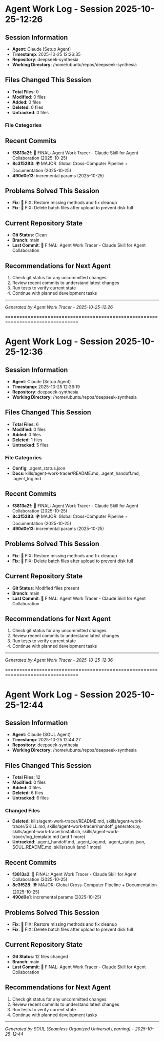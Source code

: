 # Agent Work Log - Session 2025-10-25-12:26

## Session Information
- **Agent**: Claude (Setup Agent)
- **Timestamp**: 2025-10-25 12:26:35
- **Repository**: deepseek-synthesia
- **Working Directory**: /home/ubuntu/repos/deepseek-synthesia

## Files Changed This Session
- **Total Files**: 0
- **Modified**: 0 files
- **Added**: 0 files
- **Deleted**: 0 files
- **Untracked**: 0 files

### File Categories

## Recent Commits
- **f3813a2f**: 🤖 FINAL: Agent Work Tracer - Claude Skill for Agent Collaboration (2025-10-25)
- **8c3f5283**: 🌍 MAJOR: Global Cross-Computer Pipeline + Documentation (2025-10-25)
- **490d0e13**: incremental params (2025-10-25)

## Problems Solved This Session
- **Fix**: 🔧 FIX: Restore missing methods and fix cleanup
- **Fix**: 🔧 FIX: Delete batch files after upload to prevent disk full

## Current Repository State
- **Git Status**: Clean
- **Branch**: main
- **Last Commit**: 🤖 FINAL: Agent Work Tracer - Claude Skill for Agent Collaboration

## Recommendations for Next Agent
1. Check git status for any uncommitted changes
2. Review recent commits to understand latest changes
3. Run tests to verify current state
4. Continue with planned development tasks

---
*Generated by Agent Work Tracer - 2025-10-25-12:26*


================================================================================

# Agent Work Log - Session 2025-10-25-12:36

## Session Information
- **Agent**: Claude (Setup Agent)
- **Timestamp**: 2025-10-25 12:36:19
- **Repository**: deepseek-synthesia
- **Working Directory**: /home/ubuntu/repos/deepseek-synthesia

## Files Changed This Session
- **Total Files**: 6
- **Modified**: 0 files
- **Added**: 0 files
- **Deleted**: 1 files
- **Untracked**: 5 files

### File Categories
- **Config**: .agent_status.json
- **Docs**: kills/agent-work-tracer/README.md, .agent_handoff.md, .agent_log.md

## Recent Commits
- **f3813a2f**: 🤖 FINAL: Agent Work Tracer - Claude Skill for Agent Collaboration (2025-10-25)
- **8c3f5283**: 🌍 MAJOR: Global Cross-Computer Pipeline + Documentation (2025-10-25)
- **490d0e13**: incremental params (2025-10-25)

## Problems Solved This Session
- **Fix**: 🔧 FIX: Restore missing methods and fix cleanup
- **Fix**: 🔧 FIX: Delete batch files after upload to prevent disk full

## Current Repository State
- **Git Status**: Modified files present
- **Branch**: main
- **Last Commit**: 🤖 FINAL: Agent Work Tracer - Claude Skill for Agent Collaboration

## Recommendations for Next Agent
1. Check git status for any uncommitted changes
2. Review recent commits to understand latest changes
3. Run tests to verify current state
4. Continue with planned development tasks

---
*Generated by Agent Work Tracer - 2025-10-25-12:36*


================================================================================

# Agent Work Log - Session 2025-10-25-12:44

## Session Information
- **Agent**: Claude (SOUL Agent)
- **Timestamp**: 2025-10-25 12:44:27
- **Repository**: deepseek-synthesia
- **Working Directory**: /home/ubuntu/repos/deepseek-synthesia

## Files Changed This Session
- **Total Files**: 12
- **Modified**: 0 files
- **Added**: 0 files
- **Deleted**: 6 files
- **Untracked**: 6 files

### Changed Files
- **Deleted**: kills/agent-work-tracer/README.md, skills/agent-work-tracer/SKILL.md, skills/agent-work-tracer/handoff_generator.py, skills/agent-work-tracer/install.sh, skills/agent-work-tracer/log_template.md (and 1 more)
- **Untracked**: .agent_handoff.md, .agent_log.md, .agent_status.json, SOUL_README.md, skills/soul/ (and 1 more)

## Recent Commits
- **f3813a2**: 🤖 FINAL: Agent Work Tracer - Claude Skill for Agent Collaboration (2025-10-25)
- **8c3f528**: 🌍 MAJOR: Global Cross-Computer Pipeline + Documentation (2025-10-25)
- **490d0e1**: incremental params (2025-10-25)

## Problems Solved This Session
- **Fix**: 🔧 FIX: Restore missing methods and fix cleanup
- **Fix**: 🔧 FIX: Delete batch files after upload to prevent disk full

## Current Repository State
- **Git Status**: 12 files changed
- **Branch**: main
- **Last Commit**: 🤖 FINAL: Agent Work Tracer - Claude Skill for Agent Collaboration

## Recommendations for Next Agent
1. Check git status for any uncommitted changes
2. Review recent commits to understand latest changes  
3. Run tests to verify current state
4. Continue with planned development tasks

---
*Generated by SOUL (Seamless Organized Universal Learning) - 2025-10-25-12:44*
